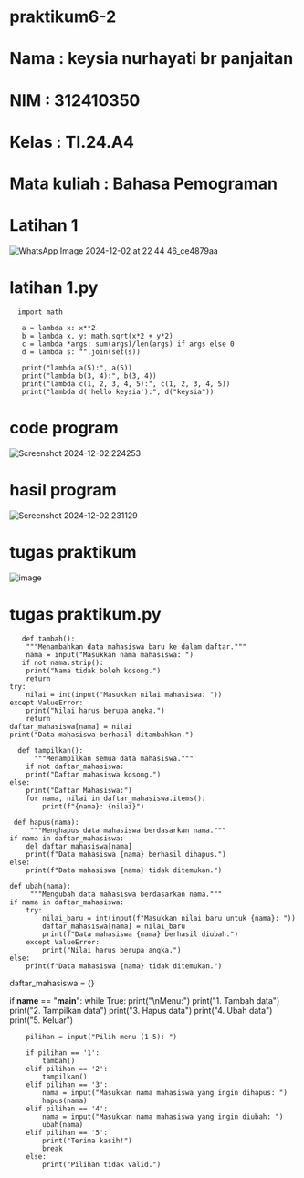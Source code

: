 # praktikum6-2
# Nama : keysia nurhayati br panjaitan
# NIM : 312410350
# Kelas : TI.24.A4
# Mata kuliah : Bahasa Pemograman
# Latihan 1
![WhatsApp Image 2024-12-02 at 22 44 46_ce4879aa](https://github.com/user-attachments/assets/3a144b94-761a-4c99-9fc1-2878aa8f5aa1)
# latihan 1.py

      import math

       a = lambda x: x**2
       b = lambda x, y: math.sqrt(x*2 + y*2)
       c = lambda *args: sum(args)/len(args) if args else 0
       d = lambda s: "".join(set(s)) 

       print("lambda a(5):", a(5))
       print("lambda b(3, 4):", b(3, 4))
       print("lambda c(1, 2, 3, 4, 5):", c(1, 2, 3, 4, 5))
       print("lambda d('hello keysia'):", d("keysia"))
# code program
![Screenshot 2024-12-02 224253](https://github.com/user-attachments/assets/e92b1c91-8f0e-48b9-af5c-ac4b57ec5d1b)
# hasil program
![Screenshot 2024-12-02 231129](https://github.com/user-attachments/assets/833aaa67-d1a8-4f0d-9ecf-7406fdfbeb3d)
# tugas praktikum
![image](https://github.com/user-attachments/assets/ee751d3c-83df-4f0a-a2bc-67adc58f8cb9)
# tugas praktikum.py

       def tambah():
        """Menambahkan data mahasiswa baru ke dalam daftar."""
        nama = input("Masukkan nama mahasiswa: ")
       if not nama.strip():
        print("Nama tidak boleh kosong.")
        return
    try:
        nilai = int(input("Masukkan nilai mahasiswa: "))
    except ValueError:
        print("Nilai harus berupa angka.")
        return
    daftar_mahasiswa[nama] = nilai
    print("Data mahasiswa berhasil ditambahkan.")

      def tampilkan():
          """Menampilkan semua data mahasiswa."""
        if not daftar_mahasiswa:
        print("Daftar mahasiswa kosong.")
    else:
        print("Daftar Mahasiswa:")
        for nama, nilai in daftar_mahasiswa.items():
            print(f"{nama}: {nilai}")

     def hapus(nama):
         """Menghapus data mahasiswa berdasarkan nama."""
    if nama in daftar_mahasiswa:
        del daftar_mahasiswa[nama]
        print(f"Data mahasiswa {nama} berhasil dihapus.")
    else:
        print(f"Data mahasiswa {nama} tidak ditemukan.")

    def ubah(nama):
         """Mengubah data mahasiswa berdasarkan nama."""
    if nama in daftar_mahasiswa:
        try:
            nilai_baru = int(input(f"Masukkan nilai baru untuk {nama}: "))
            daftar_mahasiswa[nama] = nilai_baru
            print(f"Data mahasiswa {nama} berhasil diubah.")
        except ValueError:
            print("Nilai harus berupa angka.")
    else:
        print(f"Data mahasiswa {nama} tidak ditemukan.")

daftar_mahasiswa = {}

if __name__ == "__main__":
    while True:
        print("\nMenu:")
        print("1. Tambah data")
        print("2. Tampilkan data")
        print("3. Hapus data")
        print("4. Ubah data")
        print("5. Keluar")

        pilihan = input("Pilih menu (1-5): ")

        if pilihan == '1':
            tambah()
        elif pilihan == '2':
            tampilkan()
        elif pilihan == '3':
            nama = input("Masukkan nama mahasiswa yang ingin dihapus: ")
            hapus(nama)
        elif pilihan == '4':
            nama = input("Masukkan nama mahasiswa yang ingin diubah: ")
            ubah(nama)
        elif pilihan == '5':
            print("Terima kasih!")
            break
        else:
            print("Pilihan tidak valid.")






